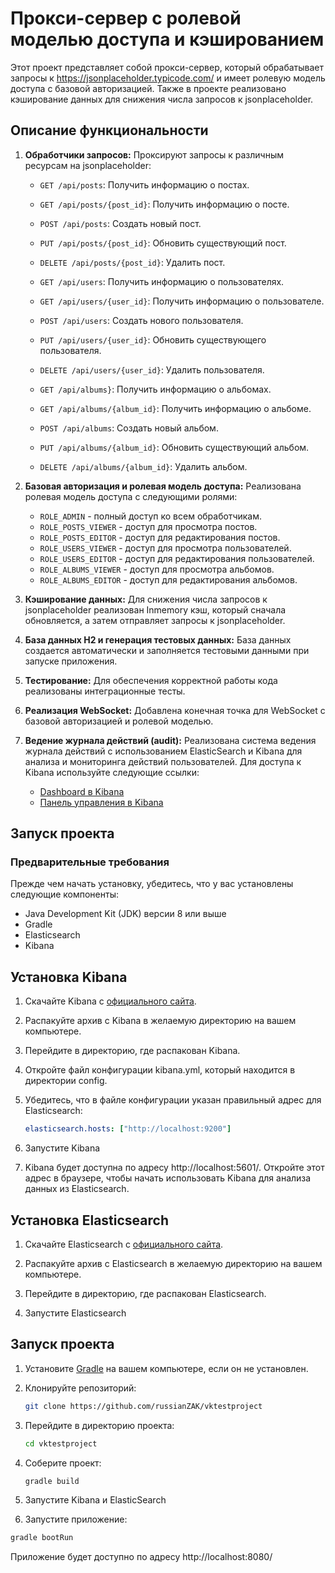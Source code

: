 # Прокси-сервер с ролевой моделью доступа и кэшированием

Этот проект представляет собой прокси-сервер, который обрабатывает запросы к https://jsonplaceholder.typicode.com/ и имеет ролевую модель доступа с базовой авторизацией. Также в проекте реализовано кэширование данных для снижения числа запросов к jsonplaceholder.

## Описание функциональности

1. **Обработчики запросов:** Проксируют запросы к различным ресурсам на jsonplaceholder:

   - `GET /api/posts`: Получить информацию о постах.
   - `GET /api/posts/{post_id}`: Получить информацию о постe.
   - `POST /api/posts`: Создать новый пост.
   - `PUT /api/posts/{post_id}`: Обновить существующий пост.
   - `DELETE /api/posts/{post_id}`: Удалить пост.

   - `GET /api/users`: Получить информацию о пользователях.
   - `GET /api/users/{user_id}`: Получить информацию о пользователе.
   - `POST /api/users`: Создать нового пользователя.
   - `PUT /api/users/{user_id}`: Обновить существующего пользователя.
   - `DELETE /api/users/{user_id}`: Удалить пользователя.

   - `GET /api/albums}`: Получить информацию о альбомах.
   - `GET /api/albums/{album_id}`: Получить информацию о альбоме.
   - `POST /api/albums`: Создать новый альбом.
   - `PUT /api/albums/{album_id}`: Обновить существующий альбом.
   - `DELETE /api/albums/{album_id}`: Удалить альбом.

2. **Базовая авторизация и ролевая модель доступа:** Реализована ролевая модель доступа с следующими ролями:

   - `ROLE_ADMIN` - полный доступ ко всем обработчикам.
   - `ROLE_POSTS_VIEWER` - доступ для просмотра постов.
   - `ROLE_POSTS_EDITOR` - доступ для редактирования постов.
   - `ROLE_USERS_VIEWER` - доступ для просмотра пользователей.
   - `ROLE_USERS_EDITOR` - доступ для редактирования пользователей.
   - `ROLE_ALBUMS_VIEWER` - доступ для просмотра альбомов.
   - `ROLE_ALBUMS_EDITOR` - доступ для редактирования альбомов.

3. **Кэширование данных:** Для снижения числа запросов к jsonplaceholder реализован Inmemory кэш, который сначала обновляется, а затем отправляет запросы к jsonplaceholder.

4. **База данных H2 и генерация тестовых данных:** База данных создается автоматически и заполняется тестовыми данными при запуске приложения.

5. **Тестирование:** Для обеспечения корректной работы кода реализованы интеграционные тесты.

6. **Реализация WebSocket:** Добавлена конечная точка для WebSocket с базовой авторизацией и ролевой моделью.

7. **Ведение журнала действий (audit):** Реализована система ведения журнала действий с использованием ElasticSearch и Kibana для анализа и мониторинга действий пользователей. Для доступа к Kibana используйте следующие ссылки:

   - [Dashboard в Kibana](http://localhost:5601/app/kibana#/dashboard)
   - [Панель управления в Kibana](http://localhost:5601/app/kibana#/management)

## Запуск проекта

### Предварительные требования

Прежде чем начать установку, убедитесь, что у вас установлены следующие компоненты:

- Java Development Kit (JDK) версии 8 или выше
- Gradle
- Elasticsearch
- Kibana

## Установка Kibana

1. Скачайте Kibana с [официального сайта](https://www.elastic.co/downloads/kibana).

2. Распакуйте архив с Kibana в желаемую директорию на вашем компьютере.

3. Перейдите в директорию, где распакован Kibana.

4. Откройте файл конфигурации kibana.yml, который находится в директории config.

5. Убедитесь, что в файле конфигурации указан правильный адрес для Elasticsearch:
   ```yaml
   elasticsearch.hosts: ["http://localhost:9200"]
   ```
   
6. Запустите Kibana
   
8. Kibana будет доступна по адресу http://localhost:5601/. Откройте этот адрес в браузере, чтобы начать использовать Kibana для анализа данных из Elasticsearch.


## Установка Elasticsearch

1. Скачайте Elasticsearch с [официального сайта](https://www.elastic.co/downloads/elasticsearch).

2. Распакуйте архив с Elasticsearch в желаемую директорию на вашем компьютере.

3. Перейдите в директорию, где распакован Elasticsearch.

4. Запустите Elasticsearch

   
## Запуск проекта

1. Установите [Gradle](https://gradle.org/) на вашем компьютере, если он не установлен.

2. Клонируйте репозиторий:

   ```bash
   git clone https://github.com/russianZAK/vktestproject
   ```
3. Перейдите в директорию проекта:
   ```bash
   cd vktestproject
   ```
4. Соберите проект:
   ```bash
   gradle build
   ```
5. Запустите Kibana и ElasticSearch
6. Запустите приложение:
  ```bash
  gradle bootRun
   ```

Приложение будет доступно по адресу http://localhost:8080/
